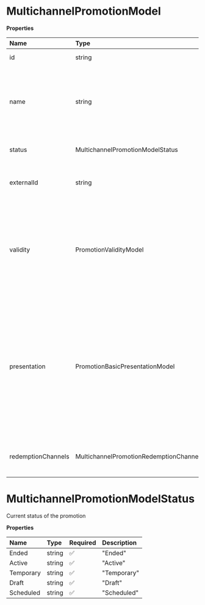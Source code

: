 # MultichannelPromotionModel

**Properties**

| Name               | Type                                          | Required | Description                                                                                                                                                                                                                             |
| :----------------- | :-------------------------------------------- | :------- | :-------------------------------------------------------------------------------------------------------------------------------------------------------------------------------------------------------------------------------------- |
| id                 | string                                        | ✅       | Internal Id in Voyado                                                                                                                                                                                                                   |
| name               | string                                        | ✅       | Name of promtion. Following field is required and don't allows to be left out or set to null or empty string                                                                                                                            |
| status             | MultichannelPromotionModelStatus              | ❌       | Current status of the promotion                                                                                                                                                                                                         |
| externalId         | string                                        | ❌       | External id generated from system outside of Voyado                                                                                                                                                                                     |
| validity           | PromotionValidityModel                        | ❌       | Following class holds the duration information for a promotion. The this object uses to set and get the duration of a promotion.                                                                                                        |
| presentation       | PromotionBasicPresentationModel               | ❌       | Following object is for get/set the presentational side of the promotion. This data uses to displey in different kind of views, for an example in Email messages etc. This fields populates the "Presentation" section in the admin UI. |
| redemptionChannels | MultichannelPromotionRedemptionChannelModel[] | ❌       | Redemption channels Valid channels: POS, ECOM and OTHER                                                                                                                                                                                 |

# MultichannelPromotionModelStatus

Current status of the promotion

**Properties**

| Name      | Type   | Required | Description |
| :-------- | :----- | :------- | :---------- |
| Ended     | string | ✅       | "Ended"     |
| Active    | string | ✅       | "Active"    |
| Temporary | string | ✅       | "Temporary" |
| Draft     | string | ✅       | "Draft"     |
| Scheduled | string | ✅       | "Scheduled" |
